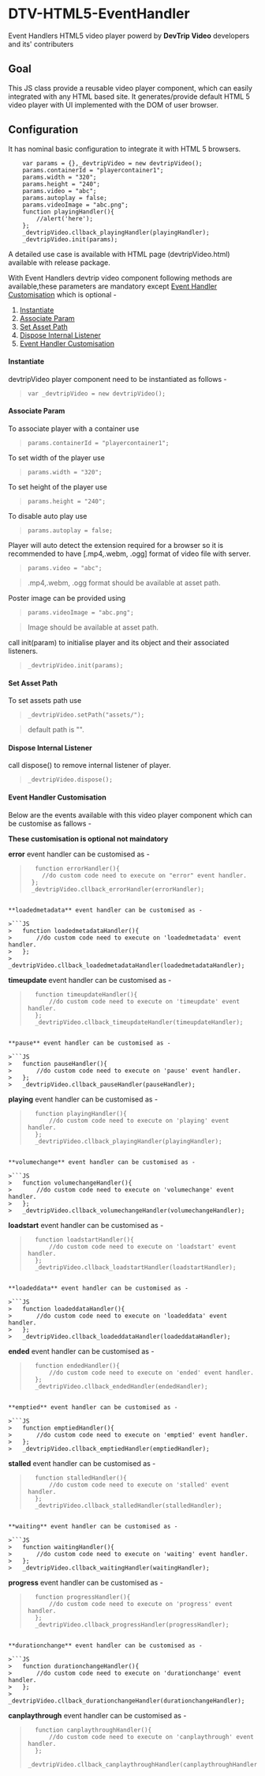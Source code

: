 # DTV-HTML5-EventHandler

Event Handlers HTML5 video player powerd by **DevTrip Video** developers and its' contributers

## Goal

This JS class provide a reusable video player component, which can easily integrated with any HTML based site. It generates/provide default HTML 5 video player with UI implemented with the DOM of user browser.

## Configuration 

It has nominal basic configuration to integrate it with HTML 5 browsers. 

```JS
	var params = {},_devtripVideo = new devtripVideo();
	params.containerId = "playercontainer1";
	params.width = "320";
	params.height = "240";
	params.video = "abc";
	params.autoplay = false;
	params.videoImage = "abc.png";
	function playingHandler(){
		//alert('here');
	};
	_devtripVideo.cllback_playingHandler(playingHandler);
	_devtripVideo.init(params);
```

A detailed use case is available with HTML page (devtripVideo.html) available with release package.

With Event Handlers devtrip video component following methods are available,these parameters are mandatory except [Event Handler Customisation](#event-handler-customisation) which is optional -

1. [Instantiate](#instantiate)
2. [Associate Param](#associate-param)
3. [Set Asset Path](#set-asset-path)
4. [Dispose Internal Listener](#dispose-internal-listener)
5. [Event Handler Customisation](#event-handler-customisation)


#### Instantiate

devtripVideo player component need to be instantiated as follows - 

> `var _devtripVideo = new devtripVideo();`

#### Associate Param

To associate player with a container use 

> `params.containerId = "playercontainer1";`

To set width of the player use

> `params.width = "320";`

To set height of the player use

> `params.height = "240";`

To disable auto play use

> `params.autoplay = false;`

Player will auto detect the extension required for a browser so it is recommended to have [.mp4,.webm, .ogg] format of video file with server.

> `params.video = "abc";`

> .mp4,.webm, .ogg format should be available at asset path.

Poster image can be provided using 

> `params.videoImage = "abc.png";`

> Image should be available at asset path.

call init(param) to initialise player and its object and their associated listeners.

> `_devtripVideo.init(params);`

#### Set Asset Path

To set assets path use 

> `_devtripVideo.setPath("assets/");`

> default path is "".

#### Dispose Internal Listener

call dispose() to remove internal listener of player.

> `_devtripVideo.dispose();`

#### Event Handler Customisation

Below are the events available with this video player component which can be customise as fallows -

**These customisation is optional not maindatory**

**error** event handler can be customised as -

> ```JS
>	function errorHandler(){
>	  //do custom code need to execute on "error" event handler.
>  };
>  _devtripVideo.cllback_errorHandler(errorHandler);
```
		
**loadedmetadata** event handler can be customised as -

>```JS
>	function loadedmetadataHandler(){
>		//do custom code need to execute on 'loadedmetadata' event handler.
>	};
>	_devtripVideo.cllback_loadedmetadataHandler(loadedmetadataHandler);
```
		
**timeupdate** event handler can be customised as -

>```JS
>	function timeupdateHandler(){
>		//do custom code need to execute on 'timeupdate' event handler.
>	};
>	_devtripVideo.cllback_timeupdateHandler(timeupdateHandler);
```
		
**pause** event handler can be customised as -

>```JS
>	function pauseHandler(){
>		//do custom code need to execute on 'pause' event handler.
>	};
>	_devtripVideo.cllback_pauseHandler(pauseHandler);
```
		
**playing** event handler can be customised as -

>```JS
>	function playingHandler(){
>		//do custom code need to execute on 'playing' event handler.
>	};
>	_devtripVideo.cllback_playingHandler(playingHandler);
```

**volumechange** event handler can be customised as -

>```JS
>	function volumechangeHandler(){
>		//do custom code need to execute on 'volumechange' event handler.
>	};
>	_devtripVideo.cllback_volumechangeHandler(volumechangeHandler);
```
		
**loadstart** event handler can be customised as -

>```JS
>	function loadstartHandler(){
>		//do custom code need to execute on 'loadstart' event handler.
>	};
>	_devtripVideo.cllback_loadstartHandler(loadstartHandler);
```
		
**loadeddata** event handler can be customised as -

>```JS
>	function loadeddataHandler(){
>		//do custom code need to execute on 'loadeddata' event handler.
>	};
>	_devtripVideo.cllback_loadeddataHandler(loadeddataHandler);
```
		
**ended** event handler can be customised as -

>```JS
>	function endedHandler(){
>		//do custom code need to execute on 'ended' event handler.
>	};
>	_devtripVideo.cllback_endedHandler(endedHandler);
```
		
**emptied** event handler can be customised as -

>```JS
>	function emptiedHandler(){
>		//do custom code need to execute on 'emptied' event handler.
>	};
>	_devtripVideo.cllback_emptiedHandler(emptiedHandler);
```
		
**stalled** event handler can be customised as -

>```JS
>	function stalledHandler(){
>		//do custom code need to execute on 'stalled' event handler.
>	};
>	_devtripVideo.cllback_stalledHandler(stalledHandler);
```
		
**waiting** event handler can be customised as -

>```JS
>	function waitingHandler(){
>		//do custom code need to execute on 'waiting' event handler.
>	};
>	_devtripVideo.cllback_waitingHandler(waitingHandler);
```
		
**progress** event handler can be customised as -

>```JS
>	function progressHandler(){
>		//do custom code need to execute on 'progress' event handler.
>	};
>	_devtripVideo.cllback_progressHandler(progressHandler);
```
		
**durationchange** event handler can be customised as -

>```JS
>	function durationchangeHandler(){
>		//do custom code need to execute on 'durationchange' event handler.
>	};
>	_devtripVideo.cllback_durationchangeHandler(durationchangeHandler);
```
		
**canplaythrough** event handler can be customised as -

>```JS
>	function canplaythroughHandler(){
>		//do custom code need to execute on 'canplaythrough' event handler.
>	};
>	_devtripVideo.cllback_canplaythroughHandler(canplaythroughHandler);
```

